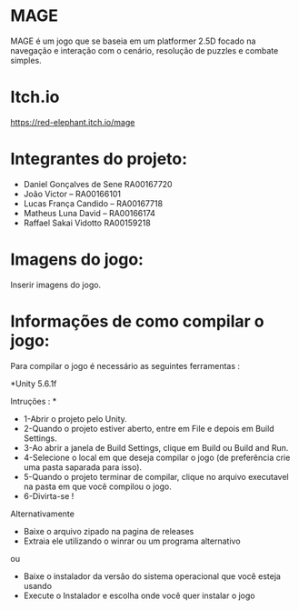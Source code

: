 # MAGE

MAGE é um jogo que se baseia em um platformer 2.5D focado na navegação e interação com o cenário, resolução de puzzles e combate simples. 


# Itch.io

https://red-elephant.itch.io/mage

# Integrantes do projeto:

* Daniel Gonçalves de Sene RA00167720
* João Victor – RA00166101
* Lucas França Candido – RA00167718
* Matheus Luna David – RA00166174
* Raffael Sakai Vidotto RA00159218

# Imagens do jogo:

Inserir imagens do jogo.

# Informações de como compilar o jogo:

Para compilar o jogo é necessário as seguintes ferramentas :

*Unity 5.6.1f

Intruções :
*
* 1-Abrir o projeto pelo Unity.
* 2-Quando o projeto estiver aberto, entre em File e depois em Build Settings.
* 3-Ao abrir a janela de Build Settings, clique em Build ou Build and Run.
* 4-Selecione o local em que deseja compilar o jogo (de preferência crie uma pasta saparada para isso).
* 5-Quando o projeto terminar de compilar, clique no arquivo executavel na pasta em que você compilou o jogo.
* 6-Divirta-se !

Alternativamente

* Baixe o arquivo zipado na pagina de releases 
* Extraia ele utilizando o winrar ou um programa alternativo


ou

* Baixe o instalador da versão do sistema operacional que você esteja usando
* Execute o Instalador e escolha onde você quer instalar o jogo



